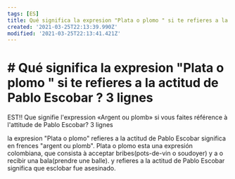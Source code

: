 ```yaml
---
tags: [ES]
title: Qué significa la expresion "Plata o plomo " si te refieres a la actitud de Pablo Escobar ? 3 lignes
created: '2021-03-25T22:13:39.990Z'
modified: '2021-03-25T22:13:41.421Z'
---
```


# # Qué significa la expresion "Plata o plomo " si te refieres a la actitud de Pablo Escobar ? 3 lignes
EST!! Que signifie l'expression «Argent ou plomb» si vous faites référence à l'attitude de Pablo Escobar? 3 lignes

la expresion "Plata o plomo" refieres a la actitud de Pablo Escobar significa en frences "argent ou plomb". 
Plata o plomo esta una expresión colombiana, que consista à acceptar bribes(pots-de-vin o soudoyer) y a o recibir una bala(prendre une balle).
y refieres a la actitud de Pablo Escobar significa que esclobar fue asesinado.

